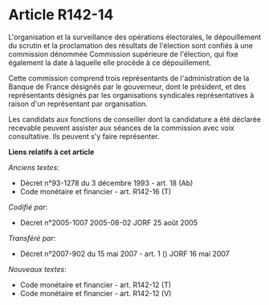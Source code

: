 # Article R142-14

L'organisation et la surveillance des opérations électorales, le dépouillement du scrutin et la proclamation des résultats de
l'élection sont confiés à une commission dénommée Commission supérieure de l'élection, qui fixe également la date à laquelle
elle procède à ce dépouillement.

Cette commission comprend trois représentants de l'administration de la Banque de France désignés par le gouverneur, dont le
président, et des représentants désignés par les organisations syndicales représentatives à raison d'un représentant par
organisation.

Les candidats aux fonctions de conseiller dont la candidature a été déclarée recevable peuvent assister aux séances de la
commission avec voix consultative. Ils peuvent s'y faire représenter.

**Liens relatifs à cet article**

_Anciens textes_:

  - Décret n°93-1278 du 3 décembre 1993 - art. 18 (Ab)
  - Code monétaire et financier - art. R142-16 (T)

_Codifié par_:

  - Décret n°2005-1007 2005-08-02 JORF 25 août 2005

_Transféré par_:

  - Décret n°2007-902 du 15 mai 2007 - art. 1 () JORF 16 mai 2007

_Nouveaux textes_:

  - Code monétaire et financier - art. R142-12 (T)
  - Code monétaire et financier - art. R142-12 (V)
